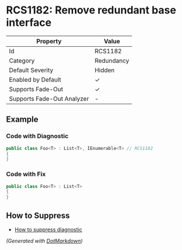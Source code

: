 # RCS1182: Remove redundant base interface

| Property                    | Value      |
| --------------------------- | ---------- |
| Id                          | RCS1182    |
| Category                    | Redundancy |
| Default Severity            | Hidden     |
| Enabled by Default          | &#x2713;   |
| Supports Fade\-Out          | &#x2713;   |
| Supports Fade\-Out Analyzer | \-         |

## Example

### Code with Diagnostic

```csharp
public class Foo<T> : List<T>, IEnumerable<T> // RCS1182
{
}
```

### Code with Fix

```csharp
public class Foo<T> : List<T>
{
}
```

## How to Suppress

* [How to suppress diagnostic](../HowToConfigureAnalyzers#how-to-suppress-a-diagnostic.md)

*\(Generated with [DotMarkdown](http://github.com/JosefPihrt/DotMarkdown)\)*